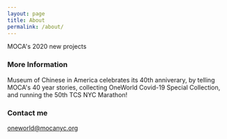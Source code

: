 ```yaml
---
layout: page
title: About
permalink: /about/
---
```


MOCA's 2020 new projects

### More Information

Museum of Chinese in America celebrates its 40th anniverary, by telling MOCA's 40 year stories, collecting OneWorld Covid-19 Special Collection, and running the 50th TCS NYC Marathon!

### Contact me

[oneworld@mocanyc.org](mailto:oneworld@mocanyc.org)
